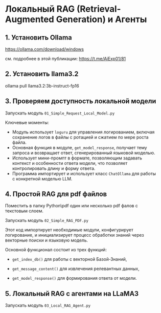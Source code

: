 # Локальный RAG (Retrieval-Augmented Generation) и Агенты  


## 1. Установить Ollama
https://ollama.com/download/windows

см. подробнее в этой публикации: https://t.me/AiExp01/81

## 2. Установить llama3.2
ollama pull llama3.2:3b-instruct-fp16 

## 3. Проверяем доступность локальной модели

Запускать модуль `01_Simple_Request_Local_Model.py`

Ключевые моменты:
- Модуль использует `loguru` для управления логированием, включая сохранение логов в файлы с ротацией и сжатием 
по мере роста файла.
- Основная функция в модуле, `get_model_response`, получает тему запроса и возвращает ответ, сгенерированный 
языковой моделью.
- Использует мини-промпт в формате, позволяющим задавать контекст и особенности ответа модели, что позволяет 
контролировать длину и форму ответа.
- Программа импортирует и использует класс `ChatOllama` для работы с конкретной моделью LLM.

## 4. Простой RAG для pdf файлов
Поместить в папку Python\pdf один или несколько pdf фалов с текстовым слоем.

Запускать модуль `02_Simple_RAG_PDF.py`

Этот код импортирует необходимые модули, конфигурирует логирование, и инициализирует процесс обработки знаний 
через векторные поиски и языковую модель. 

Основной функционал состоит из трех функций: 
* `get_index_db()` для работы с векторной Базой-Знаний, 

* `get_message_content()` для извлечения релевантных данных,

* `get_model_response()` для формирования ответа от модели.

## 5. Локальный RAG с агентами на LLaMA3

Запускать модуль `03_Local_RAG_Agent.py`